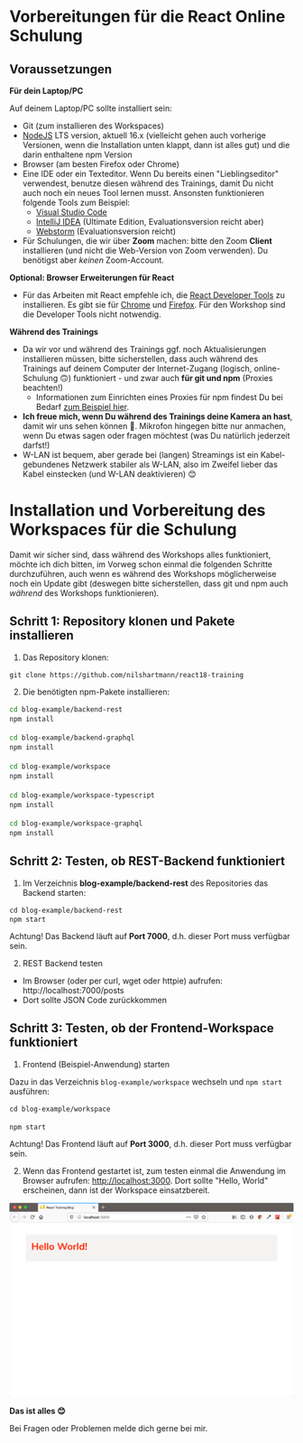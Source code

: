 # Vorbereitungen für die React Online Schulung

## Voraussetzungen

**Für dein Laptop/PC**

Auf deinem Laptop/PC sollte installiert sein:

- Git (zum installieren des Workspaces)
- [NodeJS](https://nodejs.org/en/download/) LTS version, aktuell 16.x (vielleicht gehen auch vorherige Versionen, wenn die Installation unten klappt, dann ist alles gut) und die darin enthaltene npm Version
- Browser (am besten Firefox oder Chrome)
- Eine IDE oder ein Texteditor. Wenn Du bereits einen "Lieblingseditor" verwendest, benutze diesen während des Trainings, damit Du nicht auch noch ein neues Tool lernen musst. Ansonsten funktionieren folgende Tools zum Beispiel:
  - [Visual Studio Code](https://code.visualstudio.com/)
  - [IntelliJ IDEA](https://www.jetbrains.com/idea/download/) (Ultimate Edition, Evaluationsversion reicht aber)
  - [Webstorm](https://www.jetbrains.com/webstorm/download/) (Evaluationsversion reicht)
- Für Schulungen, die wir über **Zoom** machen: bitte den Zoom **Client** installieren (und nicht die Web-Version von Zoom verwenden). Du benötigst aber _keinen_ Zoom-Account.

**Optional: Browser Erweiterungen für React**

- Für das Arbeiten mit React empfehle ich, die [React Developer Tools](https://github.com/facebook/react/tree/master/packages/react-devtools) zu installieren. Es gibt sie für [Chrome](https://www.google.com/url?sa=t&rct=j&q=&esrc=s&source=web&cd=1&cad=rja&uact=8&ved=2ahUKEwjE14vhq-rmAhVGblAKHbgOC1sQFjAAegQICRAK&url=https%3A%2F%2Fchrome.google.com%2Fwebstore%2Fdetail%2Freact-developer-tools%2Ffmkadmapgofadopljbjfkapdkoienihi&usg=AOvVaw3YJDg7kXgeeChgKN88s0Sx) und [Firefox](https://addons.mozilla.org/de/firefox/addon/react-devtools/). Für den Workshop sind die Developer Tools nicht notwendig.

**Während des Trainings**

- Da wir vor und während des Trainings ggf. noch Aktualisierungen installieren müssen, bitte sicherstellen, dass auch während des Trainings auf deinem Computer der Internet-Zugang (logisch, online-Schulung 🙃) funktioniert - und zwar auch **für git und npm** (Proxies beachten!)
  - Informationen zum Einrichten eines Proxies für npm findest Du bei Bedarf [zum Beispiel hier](http://wil.boayue.com/blog/2013/06/14/using-npm-behind-a-proxy/).
- **Ich freue mich, wenn Du während des Trainings deine Kamera an hast**, damit wir uns sehen können 🎥. Mikrofon hingegen bitte nur anmachen, wenn Du etwas sagen oder fragen möchtest (was Du natürlich jederzeit darfst!)
- W-LAN ist bequem, aber gerade bei (langen) Streamings ist ein Kabel-gebundenes Netzwerk stabiler als W-LAN, also im Zweifel lieber das Kabel einstecken (und W-LAN deaktivieren) 😊

# Installation und Vorbereitung des Workspaces für die Schulung

Damit wir sicher sind, dass während des Workshops alles funktioniert, möchte ich dich bitten, im Vorweg schon einmal die folgenden Schritte durchzuführen, auch wenn es während des Workshops möglicherweise noch ein Update gibt (deswegen bitte sicherstellen, dass git und npm auch _während_ des Workshops funktionieren).

## Schritt 1: Repository klonen und Pakete installieren

1. Das Repository klonen:

```
git clone https://github.com/nilshartmann/react18-training
```

2. Die benötigten npm-Pakete installieren:

```bash
cd blog-example/backend-rest
npm install

cd blog-example/backend-graphql
npm install

cd blog-example/workspace
npm install

cd blog-example/workspace-typescript
npm install

cd blog-example/workspace-graphql
npm install
```

## Schritt 2: Testen, ob REST-Backend funktioniert

1. Im Verzeichnis **blog-example/backend-rest** des Repositories das Backend starten:

```
cd blog-example/backend-rest
npm start
```

Achtung! Das Backend läuft auf **Port 7000**, d.h. dieser Port muss verfügbar sein.

2. REST Backend testen

- Im Browser (oder per curl, wget oder httpie) aufrufen: http://localhost:7000/posts
- Dort sollte JSON Code zurückkommen

## Schritt 3: Testen, ob der Frontend-Workspace funktioniert

1. Frontend (Beispiel-Anwendung) starten

Dazu in das Verzeichnis `blog-example/workspace` wechseln und `npm start` ausführen:

```
cd blog-example/workspace

npm start
```

Achtung! Das Frontend läuft auf **Port 3000**, d.h. dieser Port muss verfügbar sein.

2. Wenn das Frontend gestartet ist, zum testen einmal die Anwendung im Browser aufrufen: [http://localhost:3000](http://localhost:3000). Dort sollte "Hello, World" erscheinen, dann ist der Workspace einsatzbereit.

![Running frontend](./slides/images/running-workspace.png)

**Das ist alles 😊**

Bei Fragen oder Problemen melde dich gerne bei mir.
